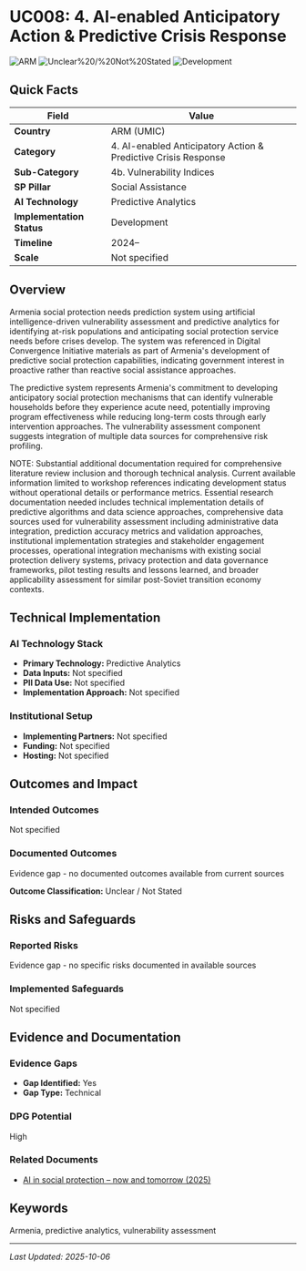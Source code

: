 # UC008: 4. AI-enabled Anticipatory Action & Predictive Crisis Response

![ARM](https://img.shields.io/badge/ARM-green) ![Unclear%20/%20Not%20Stated](https://img.shields.io/badge/Unclear%20/%20Not%20Stated-blue) ![Development](https://img.shields.io/badge/Development-orange)

## Quick Facts

| Field | Value |
|-------|-------|
| **Country** | ARM (UMIC) |
| **Category** | 4. AI-enabled Anticipatory Action & Predictive Crisis Response |
| **Sub-Category** | 4b. Vulnerability Indices |
| **SP Pillar** | Social Assistance |
| **AI Technology** | Predictive Analytics |
| **Implementation Status** | Development |
| **Timeline** | 2024– |
| **Scale** | Not specified |

## Overview

Armenia social protection needs prediction system using artificial intelligence-driven vulnerability assessment and predictive analytics for identifying at-risk populations and anticipating social protection service needs before crises develop. The system was referenced in Digital Convergence Initiative materials as part of Armenia's development of predictive social protection capabilities, indicating government interest in proactive rather than reactive social assistance approaches.

The predictive system represents Armenia's commitment to developing anticipatory social protection mechanisms that can identify vulnerable households before they experience acute need, potentially improving program effectiveness while reducing long-term costs through early intervention approaches. The vulnerability assessment component suggests integration of multiple data sources for comprehensive risk profiling.

NOTE: Substantial additional documentation required for comprehensive literature review inclusion and thorough technical analysis. Current available information limited to workshop references indicating development status without operational details or performance metrics. Essential research documentation needed includes technical implementation details of predictive algorithms and data science approaches, comprehensive data sources used for vulnerability assessment including administrative data integration, prediction accuracy metrics and validation approaches, institutional implementation strategies and stakeholder engagement processes, operational integration mechanisms with existing social protection delivery systems, privacy protection and data governance frameworks, pilot testing results and lessons learned, and broader applicability assessment for similar post-Soviet transition economy contexts.

## Technical Implementation

### AI Technology Stack
- **Primary Technology:** Predictive Analytics
- **Data Inputs:** Not specified
- **PII Data Use:** Not specified
- **Implementation Approach:** Not specified

### Institutional Setup
- **Implementing Partners:** Not specified
- **Funding:** Not specified
- **Hosting:** Not specified

## Outcomes and Impact

### Intended Outcomes
Not specified

### Documented Outcomes
Evidence gap - no documented outcomes available from current sources

**Outcome Classification:** Unclear / Not Stated

## Risks and Safeguards

### Reported Risks
Evidence gap - no specific risks documented in available sources

### Implemented Safeguards
Not specified

## Evidence and Documentation

### Evidence Gaps
- **Gap Identified:** Yes
- **Gap Type:** Technical

### DPG Potential
High


### Related Documents

- [AI in social protection – now and tomorrow (2025)](../../documents/D003.md)

## Keywords
Armenia, predictive analytics, vulnerability assessment

---
*Last Updated: 2025-10-06*
